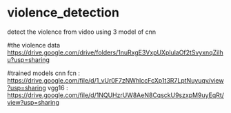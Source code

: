 # violence_detection
detect the violence from video using 3 model of cnn

#the violence data 
https://drive.google.com/drive/folders/1nuRxgE3VxpUXplulaOf2tSvyxnqZiIhu?usp=sharing

#trained models
cnn fcn : https://drive.google.com/file/d/1_vUr0F7zNWhlccFcXp1t3R7LptNuyuqv/view?usp=sharing
vgg16 : https://drive.google.com/file/d/1NQUHzrUW8AeN8CqsckU9szxpM9uyEqRt/view?usp=sharing
